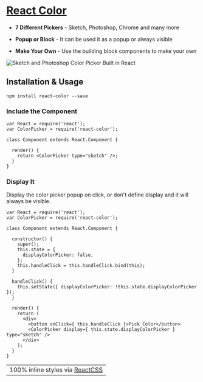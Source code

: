 # [React Color](http://casesandberg.github.io/react-color/)

* **7 Different Pickers** - Sketch, Photoshop, Chrome and many more

* **Popup or Block** - It can be used it as a popup or always visible

* **Make Your Own** - Use the building block components to make your own

![Sketch and Photoshop Color Picker Built in React](http://casesandberg.github.io/react-color/screenshot.png)

## Installation & Usage

```
npm install react-color --save
```

### Include the Component

```
var React = require('react');
var ColorPicker = require('react-color');

class Component extends React.Component {

  render() {
    return <ColorPicker type="sketch" />;
  }
}
```

### Display It
Display the color picker popup on click, or don't define display and it will always be visible.

```
var React = require('react');
var ColorPicker = require('react-color');

class Component extends React.Component {

  constructor() {
    super();
    this.state = {
      displayColorPicker: false,
    };
    this.handleClick = this.handleClick.bind(this);
  }

  handleClick() {
    this.setState({ displayColorPicker: !this.state.displayColorPicker });
  }

  render() {
    return (
      <div>
        <button onClick={ this.handleClick }>Pick Color</button>
        <ColorPicker display={ this.state.displayColorPicker } type="sketch" />
      </div>
    );
  }
}
```
|                                                         |
|:-------------------------------------------------------:|
| 100% inline styles via [ReactCSS](http://reactcss.com/) |
